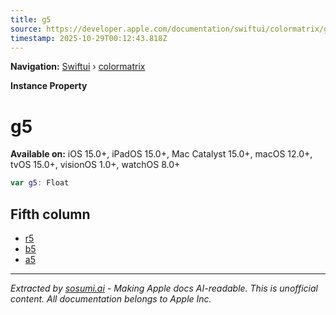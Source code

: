 ```yaml
---
title: g5
source: https://developer.apple.com/documentation/swiftui/colormatrix/g5
timestamp: 2025-10-29T00:12:43.818Z
---
```


**Navigation:** [Swiftui](/documentation/swiftui) › [colormatrix](/documentation/swiftui/colormatrix)

**Instance Property**

# g5

**Available on:** iOS 15.0+, iPadOS 15.0+, Mac Catalyst 15.0+, macOS 12.0+, tvOS 15.0+, visionOS 1.0+, watchOS 8.0+

```swift
var g5: Float
```

## Fifth column

- [r5](/documentation/swiftui/colormatrix/r5)
- [b5](/documentation/swiftui/colormatrix/b5)
- [a5](/documentation/swiftui/colormatrix/a5)

---

*Extracted by [sosumi.ai](https://sosumi.ai) - Making Apple docs AI-readable.*
*This is unofficial content. All documentation belongs to Apple Inc.*
